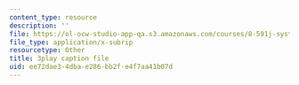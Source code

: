 ```yaml
---
content_type: resource
description: ''
file: https://ol-ocw-studio-app-qa.s3.amazonaws.com/courses/8-591j-systems-biology-fall-2014/ee72dae34dbae286bb2fe4f7aa41b07d_03bVGr-vYHQ.srt
file_type: application/x-subrip
resourcetype: Other
title: 3play caption file
uid: ee72dae3-4dba-e286-bb2f-e4f7aa41b07d
---
```

